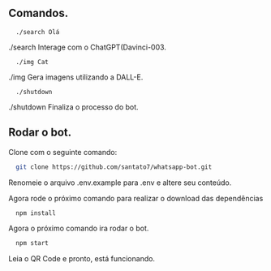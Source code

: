 ## Comandos.

```
  ./search Olá
```

./search Interage com o ChatGPT(Davinci-003.

```
  ./img Cat
```

./img Gera imagens utilizando a DALL-E.

```
  ./shutdown
```

./shutdown Finaliza o processo do bot.

##

## Rodar o bot.

Clone com o seguinte comando:

```bash
  git clone https://github.com/santato7/whatsapp-bot.git
```

Renomeie o arquivo .env.example para .env e altere seu conteúdo.

Agora rode o próximo comando para realizar o download das dependências

```bash
  npm install
```

Agora o próximo comando ira rodar o bot.

```bash
  npm start
```

Leia o QR Code e pronto, está funcionando.
